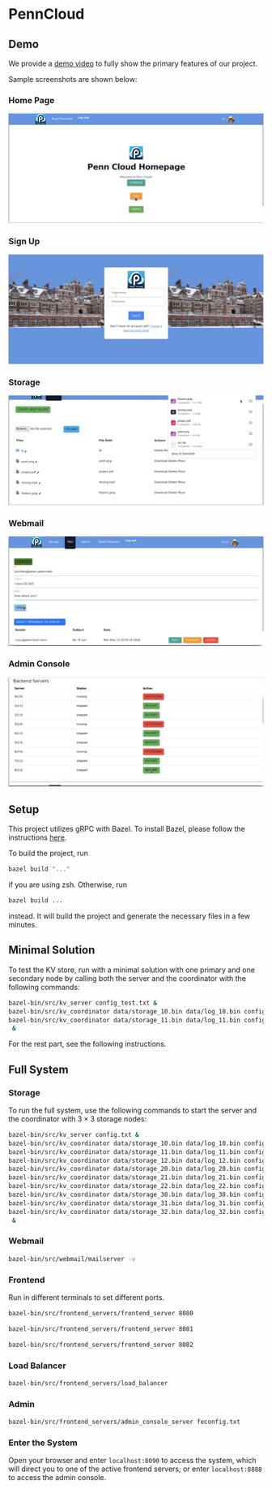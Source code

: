# PennCloud

## Demo

We provide a [demo video](https://www.youtube.com/watch?v=4uSrdlRKoJA) to fully show the primary features of our project.

Sample screenshots are shown below:

### Home Page
![Home Page](data/homepage.png)

### Sign Up
![Sign Up](data/signup.png)

### Storage
![Storage](data/storage.png)

### Webmail
![Webmail](data/webmail.png)

### Admin Console
![Admin Console](data/admin-console.png)

## Setup

This project utilizes gRPC with Bazel. To install Bazel, please follow the instructions [here](https://bazel.build/install).

To build the project, run
```bash
bazel build "..."
```
if you are using zsh. Otherwise, run

```bash
bazel build ...
```
instead. It will build the project and generate the necessary files in a few minutes.

## Minimal Solution

To test the KV store, run with a minimal solution with one primary and one secondary node by calling both the server and the coordinator with the following commands:
```bash
bazel-bin/src/kv_server config_test.txt &
bazel-bin/src/kv_coordinator data/storage_10.bin data/log_10.bin config_test.txt 1 0 &
bazel-bin/src/kv_coordinator data/storage_11.bin data/log_11.bin config_test.txt 1 1 &
 &
```

For the rest part, see the following instructions.

## Full System

### Storage

To run the full system, use the following commands to start the server and the coordinator with $3\times 3$ storage nodes:
```bash
bazel-bin/src/kv_server config.txt &
bazel-bin/src/kv_coordinator data/storage_10.bin data/log_10.bin config.txt 1 0 &
bazel-bin/src/kv_coordinator data/storage_11.bin data/log_11.bin config.txt 1 1 &
bazel-bin/src/kv_coordinator data/storage_12.bin data/log_12.bin config.txt 1 2 &
bazel-bin/src/kv_coordinator data/storage_20.bin data/log_20.bin config.txt 2 0 &
bazel-bin/src/kv_coordinator data/storage_21.bin data/log_21.bin config.txt 2 1 &
bazel-bin/src/kv_coordinator data/storage_22.bin data/log_22.bin config.txt 2 2 &
bazel-bin/src/kv_coordinator data/storage_30.bin data/log_30.bin config.txt 3 0 &
bazel-bin/src/kv_coordinator data/storage_31.bin data/log_31.bin config.txt 3 1 &
bazel-bin/src/kv_coordinator data/storage_32.bin data/log_32.bin config.txt 3 2 &
 &
```

### Webmail
```bash
bazel-bin/src/webmail/mailserver -v
```

### Frontend

Run in different terminals to set different ports.

```bash
bazel-bin/src/frontend_servers/frontend_server 8080
```
```bash
bazel-bin/src/frontend_servers/frontend_server 8081
```
```bash
bazel-bin/src/frontend_servers/frontend_server 8082
```

### Load Balancer
```bash
bazel-bin/src/frontend_servers/load_balancer
```

### Admin
```bash
bazel-bin/src/frontend_servers/admin_console_server feconfig.txt
```

### Enter the System

Open your browser and enter `localhost:8090` to access the system,
which will direct you to one of the active frontend servers;
or enter `localhost:8888` to access the admin console.
